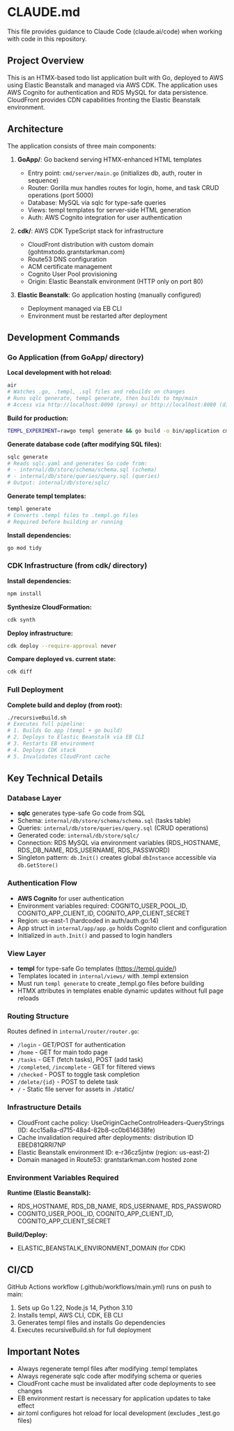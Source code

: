 # CLAUDE.md

This file provides guidance to Claude Code (claude.ai/code) when working with code in this repository.

## Project Overview

This is an HTMX-based todo list application built with Go, deployed to AWS using Elastic Beanstalk and managed via AWS CDK. The application uses AWS Cognito for authentication and RDS MySQL for data persistence. CloudFront provides CDN capabilities fronting the Elastic Beanstalk environment.

## Architecture

The application consists of three main components:

1. **GoApp/**: Go backend serving HTMX-enhanced HTML templates
   - Entry point: `cmd/server/main.go` (initializes db, auth, router in sequence)
   - Router: Gorilla mux handles routes for login, home, and task CRUD operations (port 5000)
   - Database: MySQL via sqlc for type-safe queries
   - Views: templ templates for server-side HTML generation
   - Auth: AWS Cognito integration for user authentication

2. **cdk/**: AWS CDK TypeScript stack for infrastructure
   - CloudFront distribution with custom domain (gohtmxtodo.grantstarkman.com)
   - Route53 DNS configuration
   - ACM certificate management
   - Cognito User Pool provisioning
   - Origin: Elastic Beanstalk environment (HTTP only on port 80)

3. **Elastic Beanstalk**: Go application hosting (manually configured)
   - Deployment managed via EB CLI
   - Environment must be restarted after deployment

## Development Commands

### Go Application (from GoApp/ directory)

**Local development with hot reload:**
```bash
air
# Watches .go, .templ, .sql files and rebuilds on changes
# Runs sqlc generate, templ generate, then builds to tmp/main
# Access via http://localhost:8090 (proxy) or http://localhost:8080 (direct)
```

**Build for production:**
```bash
TEMPL_EXPERIMENT=rawgo templ generate && go build -o bin/application cmd/server/main.go
```

**Generate database code (after modifying SQL files):**
```bash
sqlc generate
# Reads sqlc.yaml and generates Go code from:
# - internal/db/store/schema/schema.sql (schema)
# - internal/db/store/queries/query.sql (queries)
# Output: internal/db/store/sqlc/
```

**Generate templ templates:**
```bash
templ generate
# Converts .templ files to .templ.go files
# Required before building or running
```

**Install dependencies:**
```bash
go mod tidy
```

### CDK Infrastructure (from cdk/ directory)

**Install dependencies:**
```bash
npm install
```

**Synthesize CloudFormation:**
```bash
cdk synth
```

**Deploy infrastructure:**
```bash
cdk deploy --require-approval never
```

**Compare deployed vs. current state:**
```bash
cdk diff
```

### Full Deployment

**Complete build and deploy (from root):**
```bash
./recursiveBuild.sh
# Executes full pipeline:
# 1. Builds Go app (templ + go build)
# 2. Deploys to Elastic Beanstalk via EB CLI
# 3. Restarts EB environment
# 4. Deploys CDK stack
# 5. Invalidates CloudFront cache
```

## Key Technical Details

### Database Layer

- **sqlc** generates type-safe Go code from SQL
- Schema: `internal/db/store/schema/schema.sql` (tasks table)
- Queries: `internal/db/store/queries/query.sql` (CRUD operations)
- Generated code: `internal/db/store/sqlc/`
- Connection: RDS MySQL via environment variables (RDS_HOSTNAME, RDS_DB_NAME, RDS_USERNAME, RDS_PASSWORD)
- Singleton pattern: `db.Init()` creates global `dbInstance` accessible via `db.GetStore()`

### Authentication Flow

- **AWS Cognito** for user authentication
- Environment variables required: COGNITO_USER_POOL_ID, COGNITO_APP_CLIENT_ID, COGNITO_APP_CLIENT_SECRET
- Region: us-east-1 (hardcoded in auth/auth.go:14)
- App struct in `internal/app/app.go` holds Cognito client and configuration
- Initialized in `auth.Init()` and passed to login handlers

### View Layer

- **templ** for type-safe Go templates (https://templ.guide/)
- Templates located in `internal/views/` with .templ extension
- Must run `templ generate` to create _templ.go files before building
- HTMX attributes in templates enable dynamic updates without full page reloads

### Routing Structure

Routes defined in `internal/router/router.go`:
- `/login` - GET/POST for authentication
- `/home` - GET for main todo page
- `/tasks` - GET (fetch tasks), POST (add task)
- `/completed`, `/incomplete` - GET for filtered views
- `/checked` - POST to toggle task completion
- `/delete/{id}` - POST to delete task
- `/` - Static file server for assets in ./static/

### Infrastructure Details

- CloudFront cache policy: UseOriginCacheControlHeaders-QueryStrings (ID: 4cc15a8a-d715-48a4-82b8-cc0b614638fe)
- Cache invalidation required after deployments: distribution ID EBED81QRRI7NP
- Elastic Beanstalk environment ID: e-r36cz5jntw (region: us-east-2)
- Domain managed in Route53: grantstarkman.com hosted zone

### Environment Variables Required

**Runtime (Elastic Beanstalk):**
- RDS_HOSTNAME, RDS_DB_NAME, RDS_USERNAME, RDS_PASSWORD
- COGNITO_USER_POOL_ID, COGNITO_APP_CLIENT_ID, COGNITO_APP_CLIENT_SECRET

**Build/Deploy:**
- ELASTIC_BEANSTALK_ENVIRONMENT_DOMAIN (for CDK)

## CI/CD

GitHub Actions workflow (.github/workflows/main.yml) runs on push to main:
1. Sets up Go 1.22, Node.js 14, Python 3.10
2. Installs templ, AWS CLI, CDK, EB CLI
3. Generates templ files and installs Go dependencies
4. Executes recursiveBuild.sh for full deployment

## Important Notes

- Always regenerate templ files after modifying .templ templates
- Always regenerate sqlc code after modifying schema or queries
- CloudFront cache must be invalidated after code deployments to see changes
- EB environment restart is necessary for application updates to take effect
- air.toml configures hot reload for local development (excludes _test.go files)

